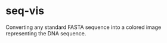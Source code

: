 # seq-vis

Converting any standard FASTA sequence into a colored image representing the DNA sequence.
